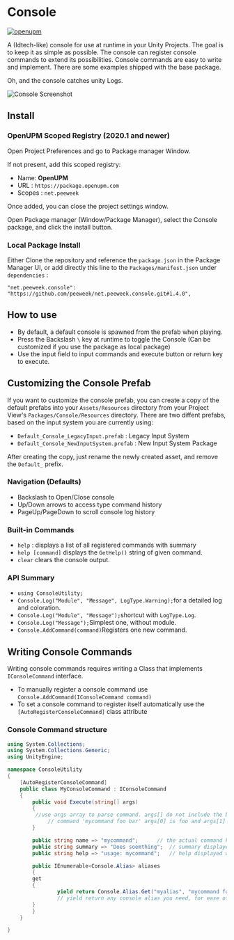 # Console

[![openupm](https://img.shields.io/npm/v/net.peeweek.console?label=openupm&registry_uri=https://package.openupm.com)](https://openupm.com/packages/net.peeweek.console/)

A (Idtech-like) console for use at runtime in your Unity Projects. The goal is to keep it as simple as possible. The console can register console commands to extend its possibilities. Console commands are easy to write and implement. There are some examples shipped with the base package.

Oh, and the console catches unity Logs.

![Console Screenshot](https://github.com/peeweek/net.peeweek.console/raw/master/Documentation%7E/Screenshot.png)

## Install

### OpenUPM Scoped Registry (2020.1 and newer)

Open Project Preferences and go to Package manager Window.

If not present, add this scoped registry:

* Name: **OpenUPM**
* URL : `https://package.openupm.com`
* Scopes : `net.peeweek`

Once added, you can close the project settings window.

Open Package manager (Window/Package Manager), select the Console package, and click the install button.

### Local Package Install

Either Clone the repository and reference the `package.json` in the Package Manager UI, or add directly this line to the `Packages/manifest.json` under `dependencies` : 

`"net.peeweek.console": "https://github.com/peeweek/net.peeweek.console.git#1.4.0",`

## How to use

* By default, a default console is spawned from the prefab when playing.
* Press the Backslash `\` key at runtime to toggle the Console (Can be customized if you use the package as local package)
* Use the input field to input commands and execute button or return key to execute.

## Customizing the Console Prefab

If you want to customize the console prefab, you can create a copy of the default prefabs into your `Assets/Resources` directory from your Project View's `Packages/Console/Resources` directory. There are two diffent prefabs, based on the input system you are currently using:
 * `Default_Console_LegacyInput.prefab` : Legacy Input System
 * `Default_Console_NewInputSystem.prefab` : New Input System Package

After creating the copy, just rename the newly created asset, and remove the `Default_` prefix.

### Navigation (Defaults)

* Backslash to Open/Close console
* Up/Down arrows to access type command history
* PageUp/PageDown to scroll console log history

### Built-in Commands

* `help` : displays a list of all registered commands with summary
* `help [command]` displays the `GetHelp()` string of given command.
* `clear` clears the console output.

### API Summary
* `using ConsoleUtility;`
* `Console.Log("Module", "Message", LogType.Warning);`for a detailed log and coloration.
* `Console.Log("Module", "Message");`shortcut with `LogType.Log`.
* `Console.Log("Message");`Simplest one, without module.
* `Console.AddCommand(command)`Registers one new command.

## Writing Console Commands

Writing console commands requires writing a Class that implements `IConsoleCommand` interface.

* To manually register a console command use `Console.AddCommand(IConsoleCommand command)`
* To set a console command to register itself automatically use the `    [AutoRegisterConsoleCommand]` class attribute

### Console Command structure

```c#
using System.Collections;
using System.Collections.Generic;
using UnityEngine;

namespace ConsoleUtility
{
    [AutoRegisterConsoleCommand]
    public class MyConsoleCommand : IConsoleCommand
    {
        public void Execute(string[] args)
        {
	     //use args array to parse command. args[] do not include the base command so in
             // command 'mycommand foo bar' args[0] is foo and args[1] is bar
        }

        public string name => "mycommand"; 		// the actual command key
        public string summary => "Does soemthing";	// summary displayed when typing 'help'
        public string help => "usage: mycommand"; 	// help displayed when typing 'help mycommand'

        public IEnumerable<Console.Alias> aliases
        {
	    get
	    {
                yield return Console.Alias.Get("myalias", "mycommand foo bar");
                // yield return any console alias you need, for ease of use purposes
	    }
        }
    }

}

```

